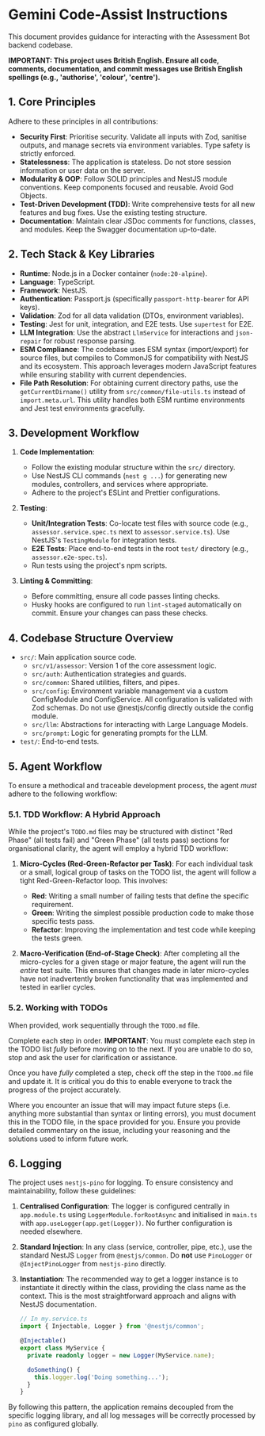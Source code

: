 # Gemini Code-Assist Instructions

This document provides guidance for interacting with the Assessment Bot backend codebase.

**IMPORTANT: This project uses British English. Ensure all code, comments, documentation, and commit messages use British English spellings (e.g., 'authorise', 'colour', 'centre').**

## 1. Core Principles

Adhere to these principles in all contributions:

- **Security First**: Prioritise security. Validate all inputs with Zod, sanitise outputs, and manage secrets via environment variables. Type safety is strictly enforced.
- **Statelessness**: The application is stateless. Do not store session information or user data on the server.
- **Modularity & OOP**: Follow SOLID principles and NestJS module conventions. Keep components focused and reusable. Avoid God Objects.
- **Test-Driven Development (TDD)**: Write comprehensive tests for all new features and bug fixes. Use the existing testing structure.
- **Documentation**: Maintain clear JSDoc comments for functions, classes, and modules. Keep the Swagger documentation up-to-date.

## 2. Tech Stack & Key Libraries

- **Runtime**: Node.js in a Docker container (`node:20-alpine`).
- **Language**: TypeScript.
- **Framework**: NestJS.
- **Authentication**: Passport.js (specifically `passport-http-bearer` for API keys).
- **Validation**: Zod for all data validation (DTOs, environment variables).
- **Testing**: Jest for unit, integration, and E2E tests. Use `supertest` for E2E.
- **LLM Integration**: Use the abstract `LlmService` for interactions and `json-repair` for robust response parsing.
- **ESM Compliance**: The codebase uses ESM syntax (import/export) for source files, but compiles to CommonJS for compatibility with NestJS and its ecosystem. This approach leverages modern JavaScript features while ensuring stability with current dependencies.
- **File Path Resolution**: For obtaining current directory paths, use the `getCurrentDirname()` utility from `src/common/file-utils.ts` instead of `import.meta.url`. This utility handles both ESM runtime environments and Jest test environments gracefully.

## 3. Development Workflow

1. **Code Implementation**:
   - Follow the existing modular structure within the `src/` directory.
   - Use NestJS CLI commands (`nest g ...`) for generating new modules, controllers, and services where appropriate.
   - Adhere to the project's ESLint and Prettier configurations.

2. **Testing**:
   - **Unit/Integration Tests**: Co-locate test files with source code (e.g., `assessor.service.spec.ts` next to `assessor.service.ts`). Use NestJS's `TestingModule` for integration tests.
   - **E2E Tests**: Place end-to-end tests in the root `test/` directory (e.g., `assessor.e2e-spec.ts`).
   - Run tests using the project's npm scripts.

3. **Linting & Committing**:
   - Before committing, ensure all code passes linting checks.
   - Husky hooks are configured to run `lint-staged` automatically on commit. Ensure your changes can pass these checks.

## 4. Codebase Structure Overview

- `src/`: Main application source code.
  - `src/v1/assessor`: Version 1 of the core assessment logic.
  - `src/auth`: Authentication strategies and guards.
  - `src/common`: Shared utilities, filters, and pipes.
  - `src/config`: Environment variable management via a custom ConfigModule and ConfigService. All configuration is validated with Zod schemas. Do not use @nestjs/config directly outside the config module.
  - `src/llm`: Abstractions for interacting with Large Language Models.
  - `src/prompt`: Logic for generating prompts for the LLM.
- `test/`: End-to-end tests.

## 5. Agent Workflow

To ensure a methodical and traceable development process, the agent _must_ adhere to the following workflow:

### 5.1. TDD Workflow: A Hybrid Approach

While the project's `TODO.md` files may be structured with distinct "Red Phase" (all tests fail) and "Green Phase" (all tests pass) sections for organisational clarity, the agent will employ a hybrid TDD workflow:

1. **Micro-Cycles (Red-Green-Refactor per Task)**: For each individual task or a small, logical group of tasks on the TODO list, the agent will follow a tight Red-Green-Refactor loop. This involves:
   - **Red**: Writing a small number of failing tests that define the specific requirement.
   - **Green**: Writing the simplest possible production code to make those specific tests pass.
   - **Refactor**: Improving the implementation and test code while keeping the tests green.

2. **Macro-Verification (End-of-Stage Check)**: After completing all the micro-cycles for a given stage or major feature, the agent will run the _entire_ test suite. This ensures that changes made in later micro-cycles have not inadvertently broken functionality that was implemented and tested in earlier cycles.

### 5.2. Working with TODOs

When provided, work sequentially through the `TODO.md` file.

Complete each step in order. **IMPORTANT**: You must complete each step in the TODO list _fully_ before moving on to the next. If you are unable to do so, stop and ask the user for clarification or assistance.

Once you have _fully_ completed a step, check off the step in the `TODO.md` file and update it. It is critical you do this to enable everyone to track the progress of the project accurately.

Where you encounter an issue that will may impact future steps (i.e. anything more substantial than syntax or linting errors), you must document this in the TODO file, in the space provided for you. Ensure you provide detailed commentary on the issue, including your reasoning and the solutions used to inform future work.

## 6. Logging

The project uses `nestjs-pino` for logging. To ensure consistency and maintainability, follow these guidelines:

1.  **Centralised Configuration**: The logger is configured centrally in `app.module.ts` using `LoggerModule.forRootAsync` and initialised in `main.ts` with `app.useLogger(app.get(Logger))`. No further configuration is needed elsewhere.

2.  **Standard Injection**: In any class (service, controller, pipe, etc.), use the standard NestJS `Logger` from `@nestjs/common`. Do **not** use `PinoLogger` or `@InjectPinoLogger` from `nestjs-pino` directly.

3.  **Instantiation**: The recommended way to get a logger instance is to instantiate it directly within the class, providing the class name as the context. This is the most straightforward approach and aligns with NestJS documentation.

    ```typescript
    // In my.service.ts
    import { Injectable, Logger } from '@nestjs/common';

    @Injectable()
    export class MyService {
      private readonly logger = new Logger(MyService.name);

      doSomething() {
        this.logger.log('Doing something...');
      }
    }
    ```

By following this pattern, the application remains decoupled from the specific logging library, and all log messages will be correctly processed by `pino` as configured globally.
